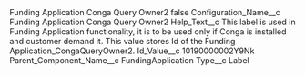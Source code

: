 <?xml version="1.0" encoding="UTF-8"?>
<CustomMetadata xmlns="http://soap.sforce.com/2006/04/metadata" xmlns:xsi="http://www.w3.org/2001/XMLSchema-instance" xmlns:xsd="http://www.w3.org/2001/XMLSchema">
    <label>Funding Application Conga Query Owner2</label>
    <protected>false</protected>
    <values>
        <field>Configuration_Name__c</field>
        <value xsi:type="xsd:string">Funding Application Conga Query Owner2</value>
    </values>
    <values>
        <field>Help_Text__c</field>
        <value xsi:type="xsd:string">This label is used in Funding Application functionality, it is to be used only if Conga is installed and customer demand it. This value stores Id of the Funding Application_CongaQueryOwner2.</value>
    </values>
    <values>
        <field>Id_Value__c</field>
        <value xsi:type="xsd:string">10190000002Y9Nk</value>
    </values>
    <values>
        <field>Parent_Component_Name__c</field>
        <value xsi:type="xsd:string">FundingApplication</value>
    </values>
    <values>
        <field>Type__c</field>
        <value xsi:type="xsd:string">Label</value>
    </values>
</CustomMetadata>
